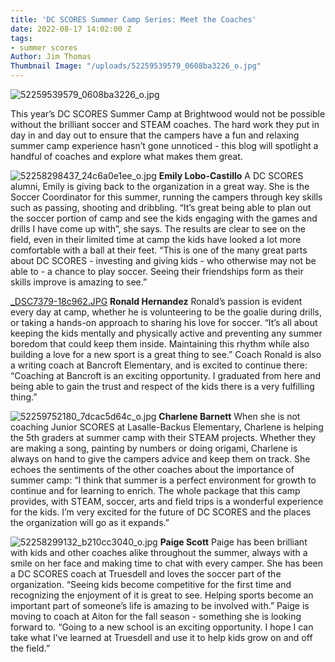 ```yaml
---
title: 'DC SCORES Summer Camp Series: Meet the Coaches'
date: 2022-08-17 14:02:00 Z
tags:
- summer scores
Author: Jim Thomas
Thumbnail Image: "/uploads/52259539579_0608ba3226_o.jpg"
---
```


![52259539579_0608ba3226_o.jpg](/uploads/52259539579_0608ba3226_o.jpg)

This year’s DC SCORES Summer Camp at Brightwood would not be possible without the brilliant soccer and STEAM coaches. The hard work they put in day in and day out to ensure that the campers have a fun and relaxing summer camp experience hasn’t gone unnoticed - this blog will spotlight a handful of coaches and explore what makes them great.





![52258298437_24c6a0e1ee_o.jpg](/uploads/52258298437_24c6a0e1ee_o.jpg)
**Emily Lobo-Castillo**
A DC SCORES alumni, Emily is giving back to the organization in a great way. She is the Soccer Coordinator for this summer, running the campers through key skills such as passing, shooting and dribbling. “It’s great being able to plan out the soccer portion of camp and see the kids engaging with the games and drills I have come up with”, she says. The results are clear to see on the field, even in their limited time at camp the kids have looked a lot more comfortable with a ball at their feet. “This is one of the many great parts about DC SCORES - investing and giving kids - who otherwise may not be able to - a chance to play soccer. Seeing their friendships form as their skills improve is amazing to see.”

[_DSC7379-18c962.JPG](/uploads/_DSC7379-18c962.JPG)
**Ronald Hernandez**
Ronald’s passion is evident every day at camp, whether he is volunteering to be the goalie during drills, or taking a hands-on approach to sharing his love for soccer. “It’s all about keeping the kids mentally and physically active and preventing any summer boredom that could keep them inside. Maintaining this rhythm while also building a love for a new sport is a great thing to see.” Coach Ronald is also a writing coach at Bancroft Elementary, and is excited to continue there: “Coaching at Bancroft is an exciting opportunity. I graduated from here and being able to gain the trust and respect of the kids there is a very fulfilling thing.”

![52259752180_7dcac5d64c_o.jpg](/uploads/52259752180_7dcac5d64c_o.jpg)
**Charlene Barnett**
When she is not coaching Junior SCORES at Lasalle-Backus Elementary, Charlene is helping the 5th graders at summer camp with their STEAM projects. Whether they are making a song, painting by numbers or doing origami, Charlene is always on hand to give the campers advice and keep them on track. She echoes the sentiments of the other coaches about the importance of summer camp: “I think that summer is a perfect environment for growth to continue and for learning to enrich. The whole package that this camp provides, with STEAM, soccer, arts and field trips is a wonderful experience for the kids. I’m very excited for the future of DC SCORES and the places the organization will go as it expands.” 

![52258299132_b210cc3040_o.jpg](/uploads/52258299132_b210cc3040_o.jpg)
**Paige Scott**
Paige has been brilliant with kids and other coaches alike throughout the summer, always with a smile on her face and making time to chat with every camper. She has been a DC SCORES coach at Truesdell and loves the soccer part of the organization. “Seeing kids become competitive for the first time and recognizing the enjoyment of it is great to see. Helping sports become an important part of someone’s life is amazing to be involved with.” Paige is moving to coach at Aiton for the fall season - something she is looking forward to. “Going to a new school is an exciting opportunity. I hope I can take what I’ve learned at Truesdell and use it to help kids grow on and off the field.” 
